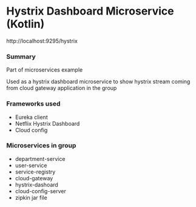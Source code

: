 # Hystrix Dashboard Microservice (Kotlin)

http://localhost:9295/hystrix

### Summary
Part of microservices example

Used as a hystrix dashboard microservice to show hystrix stream coming from cloud gateway application in the group

### Frameworks used
* Eureka client
* Netflix Hystrix Dashboard
* Cloud config

### Microservices in group
* department-service
* user-service
* service-registry
* cloud-gateway
* hystrix-dashoard
* cloud-config-server
* zipkin jar file